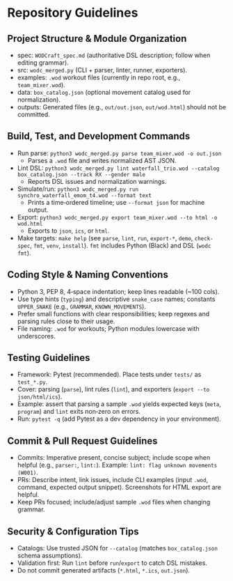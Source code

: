 # Repository Guidelines

## Project Structure & Module Organization
- spec: `WODCraft_spec.md` (authoritative DSL description; follow when editing grammar).
- src: `wodc_merged.py` (CLI + parser, linter, runner, exporters).
- examples: `.wod` workout files (currently in repo root, e.g., `team_mixer.wod`).
- data: `box_catalog.json` (optional movement catalog used for normalization).
- outputs: Generated files (e.g., `out/out.json`, `out/wod.html`) should not be committed.

## Build, Test, and Development Commands
- Run parse: `python3 wodc_merged.py parse team_mixer.wod -o out.json`
  - Parses a `.wod` file and writes normalized AST JSON.
- Lint DSL: `python3 wodc_merged.py lint waterfall_trio.wod --catalog box_catalog.json --track RX --gender male`
  - Reports DSL issues and normalization warnings.
- Simulate/run: `python3 wodc_merged.py run synchro_waterfall_emom_t4.wod --format text`
  - Prints a time‑ordered timeline; use `--format json` for machine output.
- Export: `python3 wodc_merged.py export team_mixer.wod --to html -o wod.html`
  - Exports to `json`, `ics`, or `html`.
 - Make targets: `make help` (see `parse`, `lint`, `run`, `export-*`, `demo`, `check-spec`, `fmt`, `venv`, `install`). `fmt` includes Python (Black) and DSL (`wodc fmt`).

## Coding Style & Naming Conventions
- Python 3, PEP 8, 4‑space indentation; keep lines readable (~100 cols).
- Use type hints (`typing`) and descriptive `snake_case` names; constants `UPPER_SNAKE` (e.g., `GRAMMAR`, `KNOWN_MOVEMENTS`).
- Prefer small functions with clear responsibilities; keep regexes and parsing rules close to their usage.
- File naming: `.wod` for workouts; Python modules lowercase with underscores.

## Testing Guidelines
- Framework: Pytest (recommended). Place tests under `tests/` as `test_*.py`.
- Cover: parsing (`parse`), lint rules (`lint`), and exporters (`export --to json/html/ics`).
- Example: assert that parsing a sample `.wod` yields expected keys (`meta`, `program`) and `lint` exits non‑zero on errors.
- Run: `pytest -q` (add Pytest as a dev dependency in your environment).

## Commit & Pull Request Guidelines
- Commits: Imperative present, concise subject; include scope when helpful (e.g., `parser:`, `lint:`). Example: `lint: flag unknown movements (W001)`.
- PRs: Describe intent, link issues, include CLI examples (input `.wod`, command, expected output snippet). Screenshots for HTML export are helpful.
- Keep PRs focused; include/adjust sample `.wod` files when changing grammar.

## Security & Configuration Tips
- Catalogs: Use trusted JSON for `--catalog` (matches `box_catalog.json` schema assumptions).
- Validation first: Run `lint` before `run`/`export` to catch DSL mistakes.
- Do not commit generated artifacts (`*.html`, `*.ics`, `out.json`).
